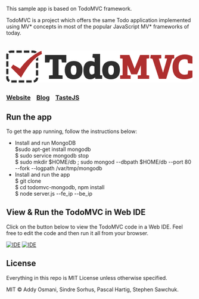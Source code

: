 This sample app is based on TodoMVC framework. 

TodoMVC is a project which offers the same Todo application implemented using MV* concepts in most of the popular JavaScript MV\* frameworks of today.

# ![TodoMVC](media/logo.png)
### [Website](http://todomvc.com)&nbsp;&nbsp;&nbsp;&nbsp;[Blog](http://blog.tastejs.com)&nbsp;&nbsp;&nbsp;&nbsp;[TasteJS](http://tastejs.com)

## Run the app

To get the app running, follow the instructions below:
- Install and run MongoDB <br/>
	$sudo apt-get install mongodb <br/>
	$ sudo service mongodb stop <br/>
	$ sudo mkdir $HOME/db ; sudo mongod --dbpath $HOME/db --port 80 --fork --logpath /var/tmp/mongodb <br/>
- Install and run the app <br/>
	$ git clone <git-repo-url> <br/>
	$ cd todomvc-mongodb, npm install <br/>
	$ node server.js --fe_ip <IP of machine running the app> --be_ip <IP of machine running mongodb> <br/>

## View & Run the TodoMVC in Web IDE

Click on the button below to view the TodoMVC code in a Web IDE. Feel free to edit the code and then run it all from your browser.

[![IDE](site-assets/editcloud9.png)](https://c9.io/open/git/?url=git://github.com/tastejs/todomvc.git)
[![IDE](https://codio-public.s3.amazonaws.com/sharing/demo-in-ide.png)](https://codio.com/p/create/?from_github=tastejs/todomvc)


## License

Everything in this repo is MIT License unless otherwise specified.

MIT © Addy Osmani, Sindre Sorhus, Pascal Hartig, Stephen Sawchuk.
